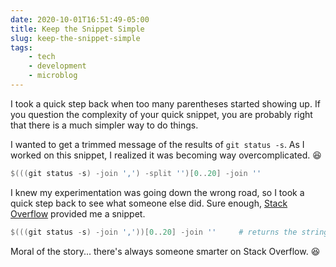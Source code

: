 ```yaml
---
date: 2020-10-01T16:51:49-05:00
title: Keep the Snippet Simple
slug: keep-the-snippet-simple
tags:
    - tech
    - development
    - microblog
---
```


I took a quick step back when too many parentheses started showing up.
If you question the complexity of your quick snippet, you are probably right that there is a much simpler way to do things.

I wanted to get a trimmed message of the results of `git status -s`.
As I worked on this snippet, I realized it was becoming way overcomplicated. 😆

```powershell
$(((git status -s) -join ',') -split '')[0..20] -join ''
```

I knew my experimentation was going down the wrong road, so I took a quick step back to see what someone else did.
Sure enough, [Stack Overflow](https://stackoverflow.com/a/30856340/68698) provided me a snippet.

```powershell
$(((git status -s) -join ','))[0..20] -join ''     # returns the string '12345'
```

Moral of the story... there's always someone smarter on Stack Overflow. 😆
